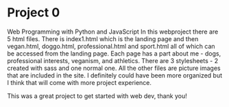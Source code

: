 # Project 0

Web Programming with Python and JavaScript
In this webproject there are 5 html files. There is index1.html which is the landing page and then vegan.html, doggo.html, professional.html and sport.html all of which can be accessed from the landing page. Each page has a part about me - dogs, professional interests, veganism, and athletics. There are 3 stylesheets - 2 created with sass and one normal one. All the other files are picture images that are included in the site. I definitely could have been more organized but I think that will come with more project experience.

This was a great project to get started with web dev, thank you!
